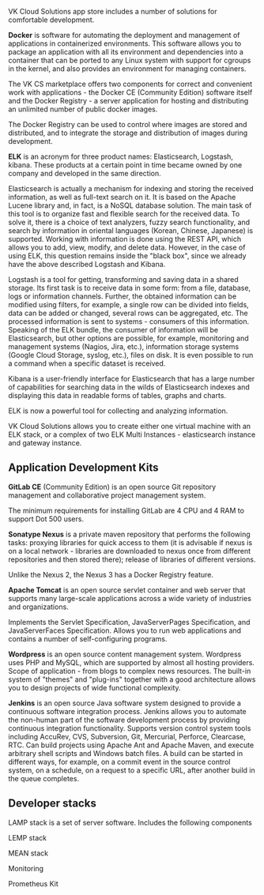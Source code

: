 VK Cloud Solutions app store includes a number of solutions for comfortable development.

**Docker** is software for automating the deployment and management of applications in containerized environments. This software allows you to package an application with all its environment and dependencies into a container that can be ported to any Linux system with support for cgroups in the kernel, and also provides an environment for managing containers.

The VK CS marketplace offers two components for correct and convenient work with applications - the Docker CE (Community Edition) software itself and the Docker Registry - a server application for hosting and distributing an unlimited number of public docker images.

The Docker Registry can be used to control where images are stored and distributed, and to integrate the storage and distribution of images during development.

**ELK** is an acronym for three product names: Elasticsearch, Logstash, kibana. These products at a certain point in time became owned by one company and developed in the same direction.

Elasticsearch is actually a mechanism for indexing and storing the received information, as well as full-text search on it. It is based on the Apache Lucene library and, in fact, is a NoSQL database solution. The main task of this tool is to organize fast and flexible search for the received data. To solve it, there is a choice of text analyzers, fuzzy search functionality, and search by information in oriental languages (Korean, Chinese, Japanese) is supported. Working with information is done using the REST API, which allows you to add, view, modify, and delete data. However, in the case of using ELK, this question remains inside the "black box", since we already have the above described Logstash and Kibana.

Logstash is a tool for getting, transforming and saving data in a shared storage. Its first task is to receive data in some form: from a file, database, logs or information channels. Further, the obtained information can be modified using filters, for example, a single row can be divided into fields, data can be added or changed, several rows can be aggregated, etc. The processed information is sent to systems - consumers of this information. Speaking of the ELK bundle, the consumer of information will be Elasticsearch, but other options are possible, for example, monitoring and management systems (Nagios, Jira, etc.), information storage systems (Google Cloud Storage, syslog, etc.), files on disk. It is even possible to run a command when a specific dataset is received.

Kibana is a user-friendly interface for Elasticsearch that has a large number of capabilities for searching data in the wilds of Elasticsearch indexes and displaying this data in readable forms of tables, graphs and charts.

ELK is now a powerful tool for collecting and analyzing information.

VK Cloud Solutions allows you to create either one virtual machine with an ELK stack, or a complex of two ELK Multi Instances - elasticsearch instance and gateway instance.

## **Application Development Kits**

**GitLab CE** (Community Edition) is an open source Git repository management and collaborative project management system.

The minimum requirements for installing GitLab are 4 CPU and 4 RAM to support Dot 500 users.

**Sonatype Nexus** is a private maven repository that performs the following tasks: proxying libraries for quick access to them (it is advisable if nexus is on a local network - libraries are downloaded to nexus once from different repositories and then stored there); release of libraries of different versions.

Unlike the Nexus 2, the Nexus 3 has a Docker Registry feature.

**Apache Tomcat** is an open source servlet container and web server that supports many large-scale applications across a wide variety of industries and organizations.

Implements the Servlet Specification, JavaServerPages Specification, and JavaServerFaces Specification. Allows you to run web applications and contains a number of self-configuring programs.

**Wordpress** is an open source content management system. Wordpress uses PHP and MySQL, which are supported by almost all hosting providers. Scope of application - from blogs to complex news resources. The built-in system of "themes" and "plug-ins" together with a good architecture allows you to design projects of wide functional complexity.

**Jenkins** is an open source Java software system designed to provide a continuous software integration process. Jenkins allows you to automate the non-human part of the software development process by providing continuous integration functionality. Supports version control system tools including AccuRev, CVS, Subversion, Git, Mercurial, Perforce, Clearcase, RTC. Can build projects using Apache Ant and Apache Maven, and execute arbitrary shell scripts and Windows batch files. A build can be started in different ways, for example, on a commit event in the source control system, on a schedule, on a request to a specific URL, after another build in the queue completes.

## **Developer stacks**

LAMP stack is a set of server software. Includes the following components

LEMP stack

MEAN stack

Monitoring

Prometheus Kit
